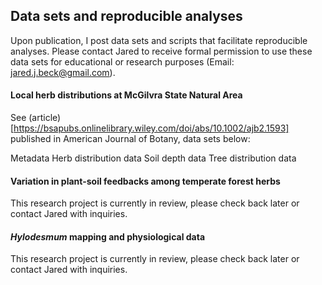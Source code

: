 ## Data sets and reproducible analyses

Upon publication, I post data sets and scripts that facilitate reproducible analyses. Please contact Jared to receive formal permission to use these data sets for educational or research purposes (Email: jared.j.beck@gmail.com). 

#### Local herb distributions at McGilvra State Natural Area

See (article)[https://bsapubs.onlinelibrary.wiley.com/doi/abs/10.1002/ajb2.1593] published in American Journal of Botany, data sets below:

Metadata
Herb distribution data
Soil depth data
Tree distribution data

#### Variation in plant-soil feedbacks among temperate forest herbs

This research project is currently in review, please check back later or contact Jared with inquiries.


#### *Hylodesmum* mapping and physiological data

This research project is currently in review, please check back later or contact Jared with inquiries.

